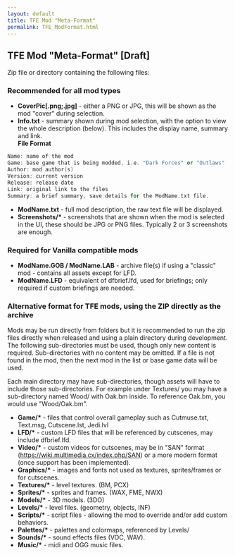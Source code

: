 ```yaml
---
layout: default
title: TFE Mod "Meta-Format"
permalink: TFE_ModFormat.html
---
```


## TFE Mod "Meta-Format" [Draft]
Zip file or directory containing the following files:

### Recommended for all mod types
 * __CoverPic[.png;.jpg]__ - either a PNG or JPG, this will be shown as the mod "cover" during selection.
 * __Info.txt__ - summary shown during mod selection, with the option to view the whole description (below). This includes the display name, summary and link.<br>
 __File Format__
 ```C++
 Name: name of the mod
 Game: base game that is being modded, i.e. "Dark Forces" or "Outlaws"
 Author: mod author(s)
 Version: current version
 Release: release date
 Link: original link to the files
 Summary: a brief summary, save details for the ModName.txt file.
 ```
 * __ModName.txt__ - full mod description, the raw text file will be displayed.
 * __Screenshots/*__ - screenshots that are shown when the mod is selected in the UI, these should be JPG or PNG files. Typically 2 or 3 screenshots are enough.
 
### Required for Vanilla compatible mods
 * __ModName.GOB / ModName.LAB__ - archive file(s) if using a "classic" mod - contains all assets except for LFD.
 * __ModName.LFD__ - equivalent of dfbrief.lfd, used for briefings; only required if custom briefings are needed.
 
### Alternative format for TFE mods, using the ZIP directly as the archive
Mods may be run directly from folders but it is recommended to run the zip files directly when released and using a plain directory during development. The following sub-directories must be used, though only new content is required. Sub-directories with no content may be omitted. If a file is not found in the mod, then the next mod in the list or base game data will be used.

Each main directory may have sub-directories, though assets will have to include those sub-directories. For example under Textures/ you may have a sub-directory named Wood/ with Oak.bm inside. To reference Oak.bm, you would use "Wood/Oak.bm".

 * __Game/*__ - files that control overall gameplay such as Cutmuse.txt, Text.msg, Cutscene.lst, Jedi.lvl
 * __LFD/*__ - custom LFD files that will be referenced by cutscenes, may include dfbrief.lfd.
 * __Video/*__ - custom videos for cutscenes, may be in "SAN" format (https://wiki.multimedia.cx/index.php/SAN) or a more modern format (once support has been implemented).
 * __Graphics/*__ - images and fonts not used as textures, sprites/frames or for cutscenes.
 * __Textures/*__ - level textures. (BM, PCX)
 * __Sprites/*__ - sprites and frames. (WAX, FME, NWX)
 * __Models/*__ - 3D models. (3DO)
 * __Levels/*__ - level files. (geometry, objects, INF)
 * __Scripts/*__ - script files - allowing the mod to override and/or add custom behaviors.
 * __Palettes/*__ - palettes and colormaps, referenced by Levels/
 * __Sounds/*__ - sound effects files (VOC, WAV).
 * __Music/*__ - midi and OGG music files.
